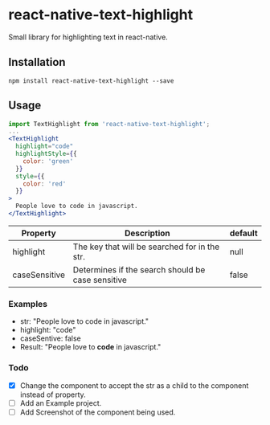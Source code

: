 # react-native-text-highlight
Small library for highlighting text in react-native.

## Installation

`npm install react-native-text-highlight --save`

## Usage
``` jsx
import TextHighlight from 'react-native-text-highlight';
...
<TextHighlight
  highlight="code"
  highlightStyle={{
    color: 'green'
  }}
  style={{
    color: 'red'
  }}
>
  People love to code in javascript.
</TextHighlight>
```

| Property | Description | default  |
| -------- | ----------- | -------- |
| highlight | The key that will be searched for in the str. |   null |
| caseSensitive | Determines if the search should be case sensitive | false |

### Examples

- str: "People love to code in javascript."
- highlight: "code"
- caseSentive: false
- Result: "People love to **code** in javascript."

### Todo

- [X] Change the component to accept the str as a child to the component instead of property.
- [ ] Add an Example project.
- [ ] Add Screenshot of the component being used.
